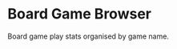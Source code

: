# Board Game Browser

Board game play stats organised by game name.

<ClientOnly>
  <BoardGameBrowser />
</ClientOnly>